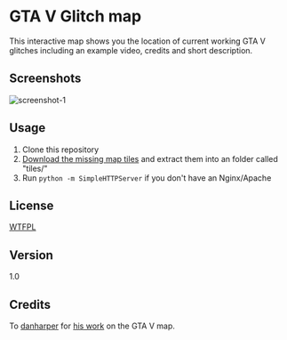 GTA V Glitch map
====

This interactive map shows you the location of current working GTA V glitches including an example video, credits and short description.

## Screenshots

![screenshot-1](http://cl.ly/image/0Q180v3t3N1o/+)

## Usage

1. Clone this repository
2. [Download the missing map tiles](https://mega.co.nz/#!HR1xgIQQ!I2cq1hDeWfm6A3BleDfOlTz747EpCUlX15tCt1h2IN8) and extract them into an folder called "tiles/"
3. Run `python -m SimpleHTTPServer` if you don't have an Nginx/Apache

## License

[WTFPL](LICENSE)

## Version

1.0

## Credits

To [danharper](https://github.com/danharper/) for [his work](https://github.com/danharper/GTAV) on the GTA V map.